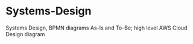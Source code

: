 # Systems-Design
Systems Design, BPMN diagrams As-Is and To-Be; high level AWS Cloud Design diagram 
